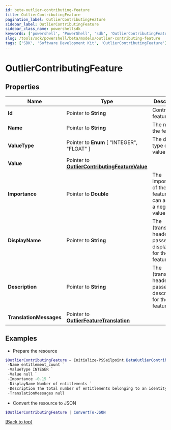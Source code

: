 ```yaml
---
id: beta-outlier-contributing-feature
title: OutlierContributingFeature
pagination_label: OutlierContributingFeature
sidebar_label: OutlierContributingFeature
sidebar_class_name: powershellsdk
keywords: ['powershell', 'PowerShell', 'sdk', 'OutlierContributingFeature'] 
slug: /tools/sdk/powershell/beta/models/outlier-contributing-feature
tags: ['SDK', 'Software Development Kit', 'OutlierContributingFeature']
---
```



# OutlierContributingFeature

## Properties

Name | Type | Description | Notes
------------ | ------------- | ------------- | -------------
**Id** |  Pointer to **String** | Contributing feature id | [optional] 
**Name** |  Pointer to **String** | The name of the feature | [optional] 
**ValueType** |  Pointer to  **Enum** [  "INTEGER",    "FLOAT" ] | The data type of the value field | [optional] 
**Value** |  Pointer to [**OutlierContributingFeatureValue**](outlier-contributing-feature-value) |  | [optional] 
**Importance** |  Pointer to **Double** | The importance of the feature. This can also be a negative value | [optional] 
**DisplayName** |  Pointer to **String** | The (translated if header is passed) displayName for the feature | [optional] 
**Description** |  Pointer to **String** | The (translated if header is passed) description for the feature | [optional] 
**TranslationMessages** |  Pointer to [**OutlierFeatureTranslation**](outlier-feature-translation) |  | [optional] 

## Examples

- Prepare the resource
```powershell
$OutlierContributingFeature = Initialize-PSSailpoint.BetaOutlierContributingFeature  -Id 66e38828-5017-47af-92ff-9844871352c5 `
 -Name entitlement_count `
 -ValueType INTEGER `
 -Value null `
 -Importance -0.15 `
 -DisplayName Number of entitlements `
 -Description The total number of entitlements belonging to an identity `
 -TranslationMessages null
```

- Convert the resource to JSON
```powershell
$OutlierContributingFeature | ConvertTo-JSON
```


[[Back to top]](#) 

